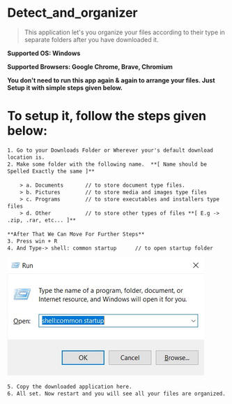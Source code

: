 # Detect_and_organizer
> This application let's you organize your files according to their type in separate folders after you have downloaded it.

**Supported OS: Windows**

**Supported Browsers:   Google Chrome, Brave, Chromium**

**You don't need to run this app again & again to arrange your files. Just Setup it with simple steps given below.**

# To setup it, follow the steps given below:
    
    1. Go to your Downloads Folder or Wherever your's default download location is.
    2. Make some folder with the following name.  **[ Name should be Spelled Exactly the same ]**
        
        > a. Documents       // to store document type files.
        > b. Pictures        // to store media and images type files
        > c. Programs        // to store executables and installers type files
        > d. Other           // to store other types of files **[ E.g -> .zip, .rar, etc... ]**
  
    **After That We Can Move For Further Steps**
    3. Press win + R
    4. And Type-> shell: common startup      // to open startup folder
  
   ![IMG](https://github.com/ksudhanshu961/detect_and_organizer/blob/main/imgs/ss.jpg?raw=true)
  
    5. Copy the downloaded application here.
    6. All set. Now restart and you will see all your files are organized.
